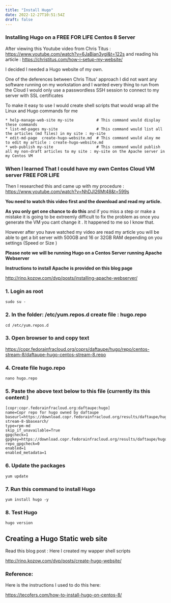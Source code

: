 ```yaml
---
title: "Install Hugo"
date: 2022-12-27T10:51:54Z
draft: false
---
```

### Installing Hugo on a FREE FOR LIFE Centos 8 Server
After viewing this Youtube video from Chris Titus : https://www.youtube.com/watch?v=6JaBian3vgI&t=122s
and reading his article  : https://christitus.com/how-i-setup-my-website/

I decided I needed a Hugo website of my own.

One of the deferences between Chris Titus' approach I did not want any software running on my workstation and I wanted every thing to run from the Cloud
I would only use a passwordless SSH session to connect to my server with SSL certificates

To make it easy to use I would create shell scripts that would wrap all the Linux and Hugo commands for me

```
* help-manage-web-site my-site          # This command would display these commands 
* list-md-pages my-site                 # This command would list all the articles (md files) in my site : my-site
* edit-md-page  create-hugo-website.md  # This command would aloy me to edit my article : create-hugo-website.md
* web-publish my-site                   # This command would publish all my non-draft articles to my site : my-site on the Apache server in my Centos VM
```


### When I learned That I could have my own Centos Cloud VM server FREE FOR LIFE 

Then I researched this and came up with my procedure : https://www.youtube.com/watch?v=NhDJI26Mt48&t=599s

**You need to watch this video first and the download and read my article.**

**As you only get one chance to do this** and if you miss a step or make a mistake it is going to be extreemly difficult to fix the problem as once you generate the VM you cant change it . It happened to me so I know that.

However after you have watched my video are read my article you will be able to get a bit server with 500GB and 16 or 32GB RAM depending on you settings (Speed or Size ) 

**Please note we will be running Hugo on a Centos Server running Apache Webserver**

**Instructions to install Apache is provided on this blog page**

http://rino.kozow.com/dvp/posts/installing-apache-webserver/

### 1. Login as root
```
sudo su -
```
### 2. In the folder: /etc/yum.repos.d create file : hugo.repo
```
cd /etc/yum.repos.d
```
### 3. Open browser to and copy text
https://copr.fedorainfracloud.org/coprs/daftaupe/hugo/repo/centos-stream-8/daftaupe-hugo-centos-stream-8.repo
### 4. Create file hugo.repo
```
nano hugo.repo
```
### 5. Paste the above text below to this file (currently its this content:)
```
[copr:copr.fedorainfracloud.org:daftaupe:hugo]
name=Copr repo for hugo owned by daftaupe
baseurl=https://download.copr.fedorainfracloud.org/results/daftaupe/hugo/centos-stream-8-$basearch/
type=rpm-md
skip_if_unavailable=True
gpgcheck=1
gpgkey=https://download.copr.fedorainfracloud.org/results/daftaupe/hugo/pubkey.gpg
repo_gpgcheck=0
enabled=1
enabled_metadata=1
```
### 6. Update the packages
```
yum update
```
### 7. Run this command to install Hugo
```
yum install hugo -y
```
### 8. Test Hugo
```
hugo version
```

## Creating a Hugo Static web site
Read this blog post :
Here I created my wapper shell scripts

http://rino.kozow.com/dvp/posts/create-hugo-website/


### Reference:
Here is the instructions I used to do this here:

https://tecofers.com/how-to-install-hugo-on-centos-8/

